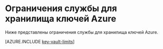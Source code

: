 <properties
   pageTitle="Ограничения службы для хранилища ключей Azure | Microsoft Azure"
   description="Узнайте об ограничениях службы для хранилища ключей Azure."
   documentationCenter="dev-center-name"
   services="key-vault"  
   authors="msmbaldwin"
   manager="mbaldwin"
   editor=""/>

<tags
   ms.service="key-vault"
   ms.devlang="na"
   ms.topic="article"
   ms.tgt_pltfrm="na"
   ms.workload="identity"
   ms.date="09/16/2016"
   ms.author="mbaldwin"/>

# Ограничения службы для хранилища ключей Azure

Ниже представлены ограничения службы для хранилища ключей Azure.

[AZURE.INCLUDE [key-vault-limits](../../includes/key-vault-limits.md)]

<!---HONumber=AcomDC_0921_2016-->